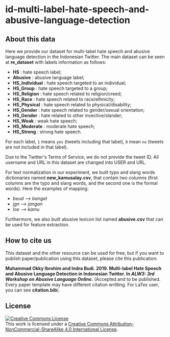 # id-multi-label-hate-speech-and-abusive-language-detection

## About this data
Here we provide our dataset for multi-label hate speech and abusive language detection in the Indonesian Twitter. The main dataset can be seen at **re_dataset** with labels information as follows:
* **HS** : hate speech label;
* **Abusive** : abusive language label;
* **HS_Individual** : hate speech targeted to an individual;
* **HS_Group** : hate speech targeted to a group;
* **HS_Religion** : hate speech related to religion/creed;
* **HS_Race** : hate speech related to race/ethnicity;
* **HS_Physical** : hate speech related to physical/disability;
* **HS_Gender** : hate speech related to gender/sexual orientation;
* **HS_Gender** : hate related to other invective/slander;
* **HS_Weak** : weak hate speech;
* **HS_Moderate** : moderate hate speech;
* **HS_Strong** : strong hate speech.

For each label, `1` means `yes` (tweets including that label), `0` mean `no` (tweets are not included in that label). 

Due to the Twitter's Terms of Service, we do not provide the tweet ID. All username and URL in this dataset are changed into USER and URL. 

For text normalization in our experiment, we built typo and slang words dictionaries named **new_kamusalay.csv**, that contain two columns (first columns are the typo and slang words, and the second one is the formal words). Here the examples of mapping:
* *beud --> banget*
* *jgn --> jangan*
* *loe --> kamu*

Furthermore, we also built abusive lexicon list named **abusive.csv** that can be used for feature extraction.

## How to cite us
This dataset and the other resource can be used for free, but if you want to publish paper/publication using this dataset, please cite this publication:

**Muhammad Okky Ibrohim and Indra Budi. 2019. Multi-label Hate Speech and Abusive Language Detection in Indonesian Twitter. In *ALW3: 3rd Workshop on Abusive Language Online*.** (Accepted and to be published. Every paper template may have different citation writting. For LaTex user, you can see **citation.bib**).

## License
<a rel="license" href="http://creativecommons.org/licenses/by-nc-sa/4.0/"><img alt="Creative Commons License" style="border-width:0" src="https://i.creativecommons.org/l/by-nc-sa/4.0/88x31.png" /></a><br />This work is licensed under a <a rel="license" href="http://creativecommons.org/licenses/by-nc-sa/4.0/">Creative Commons Attribution-NonCommercial-ShareAlike 4.0 International License</a>.
